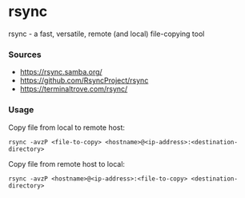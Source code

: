 # rsync

rsync - a fast, versatile, remote (and local) file-copying tool

### Sources

- https://rsync.samba.org/
- https://github.com/RsyncProject/rsync
- https://terminaltrove.com/rsync/

### Usage

Copy file from local to remote host:
```shell
rsync -avzP <file-to-copy> <hostname>@<ip-address>:<destination-directory>
```

Copy file from remote host to local:
```shell
rsync -avzP <hostname>@<ip-address>:<file-to-copy> <destination-directory>
```
